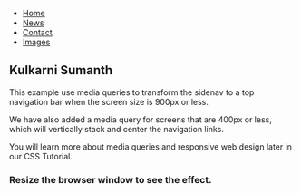 
<html>
<head>
<meta name="viewport" content="width=device-width, initial-scale=1.0">
<style>
body {margin: 0;
  background-image:url('bbi.jpg');}

ul.sidenav {
  list-style-type: none;
  margin: 0;
  padding: 0;
  width: 0%;
  background-color: #f1f1f1;
  position: fixed;
  height: 100%;
  overflow: auto;
}

ul.sidenav li a {
  display: block;
  color: #000;
  padding: 14px 16px;
  text-decoration: none;
}
 
ul.sidenav li a.active {
  background-color: #4CAF50;
  color: white;
}

ul.sidenav li a:hover:not(.active) {
  background-color: #555;
  color: white;
}

div.content {
  margin-left: 25%;
  padding: 1px 1px;
  height: 1000px;
}

@media screen and (max-width: 1000px) {
  ul.sidenav {
    width: 100%;
    height: auto;
    position: relative;
  }
  
  ul.sidenav li a {
    float: left;
    padding: 14px;
  }
  
  div.content {margin-left: 0;}
}

@media screen and (max-width: 400px) {
  ul.sidenav li a {
    text-align: center;
    float: none;
  }
}
</style>
</head>
<body>

<ul class="sidenav">
  <li><a class="active" href="https://sumanth3001.github.io/sumanth/">Home</a></li>
  <li><a href="#news">News</a></li>
  <li><a href="#contact">Contact</a></li>
  <li><a href="images.html">Images</a></li>
</ul>

<div class="content">
  <h2>Kulkarni Sumanth</h2>
  <p>This example use media queries to transform the sidenav to a top navigation bar when the screen size is 900px or less.</p>
  <p>We have also added a media query for screens that are 400px or less, which will vertically stack and center the navigation links.</p>
  <p>You will learn more about media queries and responsive web design later in our CSS Tutorial.</p>
  <h3>Resize the browser window to see the effect.</h3>
</div>

</body>
</html>

